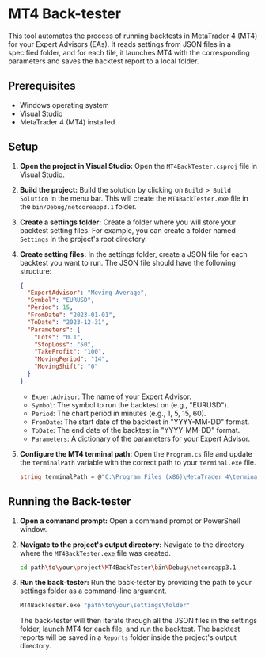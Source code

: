 # MT4 Back-tester

This tool automates the process of running backtests in MetaTrader 4 (MT4) for your Expert Advisors (EAs). It reads settings from JSON files in a specified folder, and for each file, it launches MT4 with the corresponding parameters and saves the backtest report to a local folder.

## Prerequisites

*   Windows operating system
*   Visual Studio
*   MetaTrader 4 (MT4) installed

## Setup

1.  **Open the project in Visual Studio:**
    Open the `MT4BackTester.csproj` file in Visual Studio.

2.  **Build the project:**
    Build the solution by clicking on `Build > Build Solution` in the menu bar. This will create the `MT4BackTester.exe` file in the `bin/Debug/netcoreapp3.1` folder.

3.  **Create a settings folder:**
    Create a folder where you will store your backtest setting files. For example, you can create a folder named `Settings` in the project's root directory.

4.  **Create setting files:**
    In the settings folder, create a JSON file for each backtest you want to run. The JSON file should have the following structure:

    ```json
    {
      "ExpertAdvisor": "Moving Average",
      "Symbol": "EURUSD",
      "Period": 15,
      "FromDate": "2023-01-01",
      "ToDate": "2023-12-31",
      "Parameters": {
        "Lots": "0.1",
        "StopLoss": "50",
        "TakeProfit": "100",
        "MovingPeriod": "14",
        "MovingShift": "0"
      }
    }
    ```

    *   `ExpertAdvisor`: The name of your Expert Advisor.
    *   `Symbol`: The symbol to run the backtest on (e.g., "EURUSD").
    *   `Period`: The chart period in minutes (e.g., 1, 5, 15, 60).
    *   `FromDate`: The start date of the backtest in "YYYY-MM-DD" format.
    *   `ToDate`: The end date of the backtest in "YYYY-MM-DD" format.
    *   `Parameters`: A dictionary of the parameters for your Expert Advisor.

5.  **Configure the MT4 terminal path:**
    Open the `Program.cs` file and update the `terminalPath` variable with the correct path to your `terminal.exe` file.

    ```csharp
    string terminalPath = @"C:\Program Files (x86)\MetaTrader 4\terminal.exe";
    ```

## Running the Back-tester

1.  **Open a command prompt:**
    Open a command prompt or PowerShell window.

2.  **Navigate to the project's output directory:**
    Navigate to the directory where the `MT4BackTester.exe` file was created.

    ```bash
    cd path\to\your\project\MT4BackTester\bin\Debug\netcoreapp3.1
    ```

3.  **Run the back-tester:**
    Run the back-tester by providing the path to your settings folder as a command-line argument.

    ```bash
    MT4BackTester.exe "path\to\your\settings\folder"
    ```

    The back-tester will then iterate through all the JSON files in the settings folder, launch MT4 for each file, and run the backtest. The backtest reports will be saved in a `Reports` folder inside the project's output directory.
